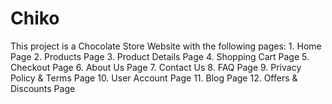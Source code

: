 # Chiko
This project is a Chocolate Store Website with the following pages: 1. Home Page 2. Products Page 3. Product Details Page  4. Shopping Cart Page  5. Checkout Page 6. About Us Page   7. Contact Us  8. FAQ Page  9. Privacy Policy &amp; Terms Page 10. User Account Page  11. Blog Page 12. Offers &amp; Discounts Page
